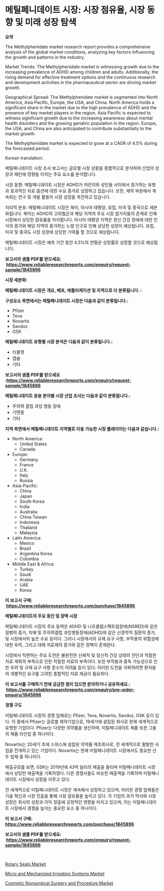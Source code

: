 <p><h1>메틸페니데이트 시장: 시장 점유율, 시장 동향 및 미래 성장 탐색</h1></p><p><strong>요약</strong></p>
<p><p>The Methylphenidate market research report provides a comprehensive analysis of the global market conditions, analyzing key factors influencing the growth and patterns in the industry. </p><p>Market Trends: The Methylphenidate market is witnessing growth due to the increasing prevalence of ADHD among children and adults. Additionally, the rising demand for effective treatment options and the continuous research and development activities in the pharmaceutical sector are driving market growth.</p><p>Geographical Spread: The Methylphenidate market is segmented into North America, Asia Pacific, Europe, the USA, and China. North America holds a significant share in the market due to the high prevalence of ADHD and the presence of key market players in the region. Asia Pacific is expected to witness significant growth due to the increasing awareness about mental health disorders and the growing geriatric population in the region. Europe, the USA, and China are also anticipated to contribute substantially to the market growth.</p><p>The Methylphenidate market is expected to grow at a CAGR of 4.5% during the forecasted period. </p><p>Korean translation:</p><p>메틸페니데이트 시장 조사 보고서는 글로벌 시장 상황을 종합적으로 분석하여 산업의 성장과 패턴에 영향을 미치는 주요 요소를 분석합니다.</p><p>시장 동향: 메틸페니데이트 시장은 ADHD가 어린이와 성인들 사이에서 증가하는 유행과 효과적인 치료 옵션에 대한 수요 증가로 성장하고 있습니다. 또한, 제약 부문에서 계속되는 연구 및 개발 활동이 시장 성장을 촉진하고 있습니다.</p><p>지리적 분포: 메틸페니데이트 시장은 북미, 아시아 태평양, 유럽, 미국 및 중국으로 세분화됩니다. 북미는 ADHD의 고위험군과 해당 지역의 주요 시장 참가자들의 존재로 인해 시장에서 상당한 점유율을 차지합니다. 아시아 태평양 지역은 정신 건강 장애에 대한 인식의 증가와 해당 지역의 증가하는 노령 인구로 인해 상당한 성장이 예상됩니다. 유럽, 미국 및 중국도 시장 성장에 상당한 기여를 할 것으로 예상됩니다.</p><p>메틸페니데이트 시장은 예측 기간 동안 4.5%의 연평균 성장률로 성장할 것으로 예상됩니다.</p></p>
<p><strong>보고서의 샘플 PDF를 받으세요: &nbsp;<a href="https://www.reliableresearchreports.com/enquiry/request-sample/1845896">https://www.reliableresearchreports.com/enquiry/request-sample/1845896</a></strong></p>
<p><strong>시장 세분화:</strong></p>
<p><strong> 메틸페니데이트 시장은 개요, 배포, 애플리케이션 및 지역으로 더 분류됩니다. :</strong></p>
<p><strong>구성요소 측면에서는 메틸페니데이트 시장은 다음과 같이 분류됩니다.:</strong></p>
<p><ul><li>Pfizer</li><li>Teva</li><li>Novartis</li><li>Sandoz</li><li>GSK</li></ul></p>
<p><strong> 메틸페니데이트 유형별 시장 분석은 다음과 같이 분류됩니다.:</strong></p>
<p><ul><li>타블렛</li><li>캡슐</li><li>기타</li></ul></p>
<p><strong>보고서의 샘플 PDF를 받으세요 :<a href="https://www.reliableresearchreports.com/enquiry/request-sample/1845896">https://www.reliableresearchreports.com/enquiry/request-sample/1845896</a></strong></p>
<p><strong> 메틸페니데이트 응용 분야별 시장 산업 조사는 다음과 같이 분류됩니다.:</strong></p>
<p><ul><li>주의력 결핍 과잉 행동 장애</li><li>기면증</li><li>기타</li></ul></p>
<p><strong>지역 측면에서 메틸페니데이트 지역별로 이용 가능한 시장 플레이어는 다음과 같습니다.:</strong></p>
<p><ul>
    <li>
        North America:
        <ul>
            <li>United States</li>
            <li>Canada</li>
        </ul>
    </li>
    <li>
        Europe:
        <ul>
            <li>Germany</li>
            <li>France</li>
            <li>U.K.</li>
            <li>Italy</li>
            <li>Russia</li>
        </ul>
    </li>
    <li>
        Asia-Pacific:
        <ul>
            <li>China</li>
            <li>Japan</li>
            <li>South Korea</li>
            <li>India</li>
            <li>Australia</li>
            <li>China Taiwan</li>
            <li>Indonesia</li>
            <li>Thailand</li>
            <li>Malaysia</li>
        </ul>
    </li>
    <li>
        Latin America:
        <ul>
            <li>Mexico</li>
            <li>Brazil</li>
            <li>Argentina Korea</li>
            <li>Colombia</li>
        </ul>
    </li>
    <li>
        Middle East & Africa:
        <ul>
            <li>Turkey</li>
            <li>Saudi</li>
            <li>Arabia</li>
            <li>UAE</li>
            <li>Korea</li>
        </ul>
    </li>
    </ul></p>
<p><strong>이 보고서 구매: &nbsp;<a href="https://www.reliableresearchreports.com/purchase/1845896">https://www.reliableresearchreports.com/purchase/1845896</a></strong></p>
<p><strong>메틸페니데이트의 주요 동인 및 장벽 시장</strong></p>
<p><p>메틸페니데이트 시장의 주요 동력은 ADHD 및 나르콜렙스펙트럼장애(NSRED)와 같은 질병의 증가, 치매 및 주의력결핍 과잉행동장애(ADHD)와 같은 신경학적 질환의 증가, 및 시장에서의 높은 수요 등이다. 그러나 시장에서의 규제 요구 사항, 부작용의 위험성에 대한 우려, 그리고 대체 치료제의 증가와 같은 장벽이 존재한다.</p><p>시장에서 직면하는 주요 도전은 불완전한 신체적 및 정신적 건강 상태의 진단과 적절한 치료 계획의 부족으로 인한 적절한 치료의 부족이다. 또한 부작용과 중독 가능성으로 인한 우려 및 규제 요구 사항 준수의 어려움 등이 있다. 이러한 도전을 극복하려면 환자들의 개별적인 요구를 고려한 종합적인 치료 제공이 필요하다.</p></p>
<p><strong>이 보고서를 구매하기 전에 궁금한 점이 있으면 문의하거나 공유하세요.: &nbsp;<a href="https://www.reliableresearchreports.com/enquiry/pre-order-enquiry/1845896">https://www.reliableresearchreports.com/enquiry/pre-order-enquiry/1845896</a></strong></p>
<p><strong>경쟁 구도</strong></p>
<p><p>미틸페니데이트 시장의 경쟁 업체로는 Pfizer, Teva, Novartis, Sandoz, GSK 등이 있다. 이 중에서 Pfizer는 글로벌 제약기업으로, 19세기에 설립된 회사로 현재 세계적으로 유명한 기업이다. Pfizer는 다양한 의약품을 생산하며, 미틸페니데이트 제품 또한 그들의 제품 라인업 중 하나이다.</p><p>Novartis는 20세기 초에 스위스에 설립된 의약품 제조회사로, 전 세계적으로 활발한 사업을 전개하고 있는 기업이다. Novartis는 현재 미틸페니데이트 시장에서도 중요한 선두 업체 중 하나이다.</p><p>매출규모를 보면, GSK는 2019년에 43억 달러의 매출을 올리며 미틸페니데이트 시장에서 상당한 매출액을 기록하였다. 다른 경쟁사들도 비슷한 매출액을 기록하며 미틸페니데이트 시장에서 성장을 이루고 있다.</p><p>전 세계적으로 미틸페니데이트 시장은 계속해서 성장하고 있으며, 이러한 경쟁 업체들은 기술 혁신과 시장 진출을 통해 시장 점유율을 높이고 있다. 각 기업의 과거 역사와 시장 성장은 회사의 성장과 이익 창출에 긍정적인 영향을 미치고 있으며, 이는 미틸페니데이트 시장에서 경쟁을 높이는 중요한 요소 중 하나이다.</p></p>
<p><strong>이 보고서 구매: &nbsp; <a href="https://www.reliableresearchreports.com/purchase/1845896">https://www.reliableresearchreports.com/purchase/1845896</a></strong></p>
<p><strong>보고서의 샘플 PDF를 받으세요: &nbsp;<a href="https://www.reliableresearchreports.com/enquiry/request-sample/1845896">https://www.reliableresearchreports.com/enquiry/request-sample/1845896</a></strong><strong></strong></p>
<p>&nbsp;</p>
<p><p><a href="https://github.com/gulaimolin/Market-Research-Report-List-3/blob/main/rotary-seals-market.md">Rotary Seals Market</a></p><p><a href="https://view.publitas.com/reportprime-1/micro-and-mechanized-irrigation-systems-market-size-growth-and-forecast-from-2023-2030/">Micro and Mechanized Irrigation Systems Market</a></p><p><a href="https://view.publitas.com/reportprime-1/cosmetic-nonsurgical-surgery-and-procedure-market-size-market-share-and-global-market-analysis-report-2023-2030/">Cosmetic Nonsurgical Surgery and Procedure Market</a></p></p>